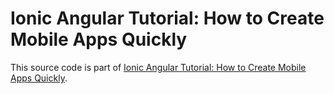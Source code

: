 # Ionic Angular Tutorial: How to Create Mobile Apps Quickly

This source code is part of [Ionic Angular Tutorial: How to Create Mobile Apps Quickly]().
